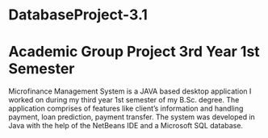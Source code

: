 # DatabaseProject-3.1
# Academic Group Project 3rd Year 1st Semester
Microfinance Management System is a JAVA based desktop application I worked on during my third year 1st semester of my B.Sc. degree.
The application comprises of features like client’s information and handling payment, loan prediction, payment transfer.
The system was developed in Java with the help of the NetBeans IDE and a Microsoft SQL database.
